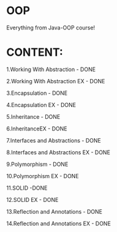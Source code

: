 # OOP
Everything from Java-OOP course!

# CONTENT:

1.Working With Abstraction - DONE

2.Working With Abstraction EX - DONE

3.Encapsulation - DONE

4.Encapsulation EX - DONE

5.Inheritance - DONE

6.InheritanceEX - DONE

7.Interfaces and Abstractions - DONE

8.Interfaces and Abstractions EX - DONE

9.Polymorphism - DONE

10.Polymorphism EX - DONE

11.SOLID -DONE

12.SOLID EX - DONE

13.Reflection and Annotations - DONE

14.Reflection and Annotations EX - DONE
